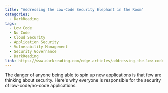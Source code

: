 ```yaml
---
title: "Addressing the Low-Code Security Elephant in the Room"
categories:
  - DarkReading
tags:
  - Low Code
  - No Code
  - Cloud Security
  - Application Security
  - Vulnerability Management
  - Security Governance
  - DarkReading
link: https://www.darkreading.com/edge-articles/addressing-the-low-code-security-elephant-in-the-room
---
```


The danger of anyone being able to spin up new applications is that few are thinking about security. Here's why everyone is responsible for the security of low-code/no-code applications.
